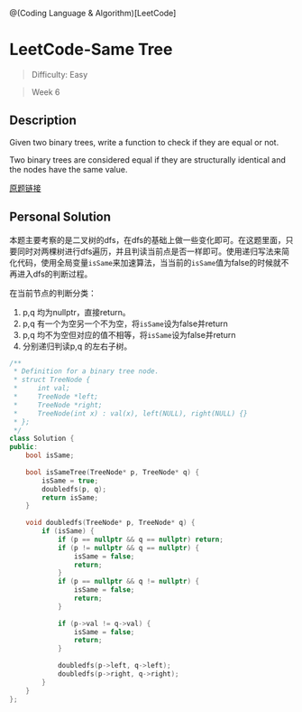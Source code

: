 @(Coding Language & Algorithm)[LeetCode]

# LeetCode-Same Tree

> Difficulty: Easy

> Week 6

## Description

Given two binary trees, write a function to check if they are equal or not.

Two binary trees are considered equal if they are structurally identical and the nodes have the same value.

[原题链接](https://leetcode.com/problems/same-tree/description/)

## Personal Solution

本题主要考察的是二叉树的dfs，在dfs的基础上做一些变化即可。在这题里面，只要同时对两棵树进行dfs遍历，并且判读当前点是否一样即可。使用递归写法来简化代码，使用全局变量`isSame`来加速算法，当当前的`isSame`值为false的时候就不再进入dfs的判断过程。

在当前节点的判断分类：
1. p,q 均为nullptr，直接return。
2. p,q 有一个为空另一个不为空，将`isSame`设为false并return
3. p,q 均不为空但对应的值不相等，将`isSame`设为false并return
4. 分别递归判读p,q 的左右子树。

```cpp
/**
 * Definition for a binary tree node.
 * struct TreeNode {
 *     int val;
 *     TreeNode *left;
 *     TreeNode *right;
 *     TreeNode(int x) : val(x), left(NULL), right(NULL) {}
 * };
 */
class Solution {
public:
    bool isSame;
    
    bool isSameTree(TreeNode* p, TreeNode* q) {
        isSame = true;
        doubledfs(p, q);
        return isSame;
    }
    
    void doubledfs(TreeNode* p, TreeNode* q) {
        if (isSame) {
            if (p == nullptr && q == nullptr) return;
            if (p != nullptr && q == nullptr) {
                isSame = false;
                return;
            }
            if (p == nullptr && q != nullptr) {
                isSame = false;
                return;
            }
            
            if (p->val != q->val) {
                isSame = false;
                return;
            }
            
            doubledfs(p->left, q->left);
            doubledfs(p->right, q->right);
        }
    }
};
```